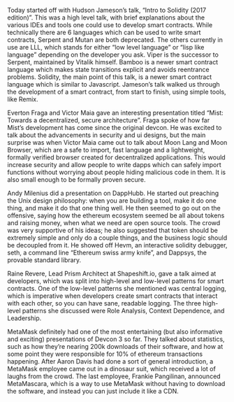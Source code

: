Today started off with Hudson Jameson’s talk, “Intro to Solidity (2017 edition)”. This was a high level talk, with brief explanations about the various IDEs and tools one could use to develop smart contracts. While technically there are 6 languages which can be used to write smart contracts, Serpent and Mutan are both deprecated. The others currently in use are LLL, which stands for either “low level language” or “lisp like language” depending on the developer you ask. Viper is the successor to Serpent, maintained by Vitalik himself. Bamboo is a newer smart contract language which makes state transitions explicit and avoids reentrance problems. Solidity, the main point of this talk, is a newer smart contract language which is similar to Javascript. Jameson’s talk walked us through the development of a smart contract, from start to finish, using simple tools, like Remix.

Everton Fraga and Victor Maia gave an interesting presentation titled “Mist: Towards a decentralized, secure architecture”. Fraga spoke of how far Mist’s development has come since the original devcon. He was excited to talk about the advancements in security and ui designs, but the main surprise was when Victor Maia came out to talk about Moon Lang and Moon Browser, which are a safe to import, fast language and a lightweight, formally verified browser created for decentralized applications. This would increase security and allow people to write dapps which can safely import functions without worrying about people hiding malicious code in them. It is also small enough to be formally proven secure.

Andy Milenius did a presentation on DappHubb. He started out preaching the Unix design philosophy: when you are building a tool, make it do one thing, and make it do that one thing well.  He then seemed to go out on the offensive, saying how the ethereum ecosystem seemed be all about tokens and raising money, when what we need are open source tools. The crowd was very supportive of his ideas; he also suggested that token should be extremely simple and only do a couple things, and the business logic should be decoupled from it. He showed off Hevm, an interactive solidity debugger, seth, a command line “Ethereum swiss army knife”, and Dappsys, the provable standard library.

Raine Revere, Lead Prism Architect at Shapeshift.io, gave a talk aimed at developers, which was split into high-level and low-level patterns for smart contracts. One of the low-level patterns she mentioned was central logging, which is imperative when developers create smart contracts that interact with each other, so you can have sane, readable logging. The three high-level patterns she discussed were Role Analysis, Context Dependence, and Leadership.


MetaMask definitely had one of the most entertaining (but also informative and exciting) presentations of Devcon 3 so far. They talked about statistics, such as how they’re nearing 200k downloads of their software, and how at some point they were responsible for 10% of ethereum transactions happening. After Aaron Davis had done a sort of general introduction, a MetaMask employee came out in a dinosaur suit, which received a lot of laughs from the crowd. The last employee, Frankie Pangilinan, announced MetaMascara, which is a way to use MetaMask without having to download the software, and instead you can just include it like a CDN.
